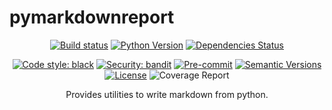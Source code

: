 # pymarkdownreport

<div align="center">

[![Build status](https://github.com/pietrozullo/pymarkdownreport/workflows/build/badge.svg?branch=master&event=push)](https://github.com/pietrozullo/pymarkdownreport/actions?query=workflow%3Abuild)
[![Python Version](https://img.shields.io/pypi/pyversions/pymarkdownreport.svg)](https://pypi.org/project/pymarkdownreport/)
[![Dependencies Status](https://img.shields.io/badge/dependencies-up%20to%20date-brightgreen.svg)](https://github.com/pietrozullo/pymarkdownreport/pulls?utf8=%E2%9C%93&q=is%3Apr%20author%3Aapp%2Fdependabot)

[![Code style: black](https://img.shields.io/badge/code%20style-black-000000.svg)](https://github.com/psf/black)
[![Security: bandit](https://img.shields.io/badge/security-bandit-green.svg)](https://github.com/PyCQA/bandit)
[![Pre-commit](https://img.shields.io/badge/pre--commit-enabled-brightgreen?logo=pre-commit&logoColor=white)](https://github.com/pietrozullo/pymarkdownreport/blob/master/.pre-commit-config.yaml)
[![Semantic Versions](https://img.shields.io/badge/%20%20%F0%9F%93%A6%F0%9F%9A%80-semantic--versions-e10079.svg)](https://github.com/pietrozullo/pymarkdownreport/releases)
[![License](https://img.shields.io/github/license/pietrozullo/pymarkdownreport)](https://github.com/pietrozullo/pymarkdownreport/blob/master/LICENSE)
![Coverage Report](assets/images/coverage.svg)

Provides utilities to write markdown from python. 

</div>

